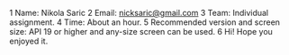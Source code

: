 1 Name: Nikola Saric
2 Email: nicksaric@gmail.com
3 Team: Individual assignment.
4 Time: About an hour.
5 Recommended version and screen size: API 19 or higher and any-size screen can be used.
6 Hi! Hope you enjoyed it.